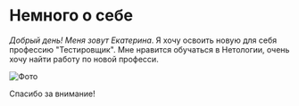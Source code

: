 # Немного о себе
_Добрый день! Меня зовут Екатерина_. 
Я хочу освоить новую для себя профессию "Тестировщик". 
Мне нравится обучаться в Нетологии, очень хочу найти работу по новой професси.

![Фото](https://www.kindpng.com/picc/m/160-1609321_it-png-photo-information-technology-is-the-future.png)

Спасибо за внимание!